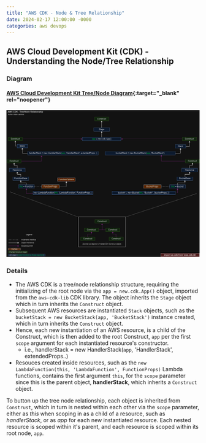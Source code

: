 ```yaml
---
title: "AWS CDK - Node & Tree Relationship"
date: 2024-02-17 12:00:00 -0000
categories: aws devops
---
```


## AWS Cloud Development Kit (CDK) - Understanding the Node/Tree Relationship

### Diagram

#### [AWS Cloud Development Kit Tree/Node Diagram](https://viewer.diagrams.net/index.html?tags=%7B%7D&highlight=0000ff&edit=_blank&layers=1&nav=1&title=Devops-IaC-AWS_CDK_Tree_Node.drawio#R7V1td5u4Ev41Ptn7ITkI8frRSZttz%2B22ab29290v9xBQbFqMKMZNvL9%2BJUA2krBNAwgHb89pYoR4ycw8o9EzI3kCb5ZPv6ZesvgNByia6FrwNIGvJroOLNMlv2jLpmhxbKdomKdhUHbaNczCv1HZqJWt6zBAK65jhnGUhQnf6OM4Rn7GtXlpih%2F5bg844p%2BaeHMkNcx8L5Jb%2FwiDbFG2Ak3bnXiDwvmifLRjlieWHutcNqwWXoAfK03w9QTepBhnxafl0w2KqPCYXIrrbvec3b5YiuKsyQXvf7xHePl59eXznamHH%2BGbr98%2FXzp6cZsfXrQu%2F%2BIbHK%2BydE1kWbx2tmGySPE6DhC9nTaB14%2BLMEOzxPPp2UeifdK2yJYROQLk40MUJv%2BrfH7DPodRdIMjnOb3hIGJnMAg7eSZ%2BBuqnHH0e2hZ9AocZ7PyLUpZ%2FkBphp72CgJsxUvskvzRKEs3pEt5ganB4pLSJC29NMnHnYKd8kGLimqZIr3SpObbO%2B%2BkTj6Ugv8JJbhQEjUKiBWWhzjNFniOYy96vWu95pWx6%2FMO46QU9VeUZZsSUt46w7yCJIHf3rruLfk7rou3oa9wWMLkjfE69dEh%2B4L1qkhR5GXhD%2F4BdYItL73DIXn0ToWGoEJT0E3mpXOUlVcJ6tm%2BxvM15sDzg40hyty2BoaNMV7YGOOEjXF%2BsDEt47Rg4zhDwIZIK918oddfmezwz%2Bq5V0%2FlzYujTXmkBm5m0bEw%2F96Hs2maeptKh4TibbUftoalcyZkAyHSE%2Fs78FB%2F8qF4g26xbZ4ftg1dUIxuD4xt919siyKxmmK7kzH3Z7Ft6QexKvfXjEP9e8K2dX7YNkUnqhDbH%2FHH5Sb%2BPjVmt%2B6vb2fw%2F7%2F9Hl0CSQf3a%2F8byki7lh9rMXokP6%2Fz1l8muhVlpVxyfoSJzPq%2BppQDwRjUNN8nwqs0WXP6O1uEK3Y9edfiFsWpiX5Dn7e95Jq9w%2B4eeQf7On%2B79C7FyerqamK%2F%2Bo8aS%2FGQ8%2BDXWYrlO%2Bj%2Bod5SahyLZDx7LcViXNCGDddyhActlcOAbCrhMiGOvXgWMYbgG%2BXCUrwkvy68x9UlabmMwvsLJTp6ePDJvzodQQu6MBB0tE8hP4Nmx7Y5HTlM9hUdbfWhRkcvKgzvcEDWG47HwGw5HrdSj8yLtnGoXpLs9aec8yY4vJomyS%2Bn7CzbhcwQcEAELEEwGBCNQWikEwAibAjEYpKjOjB22VymNBTdVBDoyrRuEWPNMs%2F%2FVhtn5WdaBVuHfAMNpS4qD7oYrV8wLT6I0g15gDY0lX4B6mfqF4ymfmGPRnv2C4KdqHALMm298OIgQmmdX3hTOdWvY6g%2B6aJoQ08ZogZYTrtG6y6A3sRd6Crdhf2S3IUS6q0pq64PwqoDwBM8hqPAk8gkeeE03nnL%2B8C7Xcd%2BFuK4X%2FLmgn9Y6TnY4eg9h8lPQGrZGkMpE%2FCiSPsO%2FQNo6iCA3dJBtNOPDFoy5JK%2Ff6QIMVyLQwjQTAkhrlKA2JICxp9%2B0AQ3JetAaWYRDlKjdgJOalt1ejSKcYeIYkwhDlaRDtymSDiHSCdC43SIIjWhyXMNpekdwxoCi11iqhNGUY7oNYPXFHAEFfRc36bLWYNRA8M1BY6WDVpDIQOeayitNybz22bVuplri2sVhP4OONS9p1FNJv97m4aXhCGbc4%2FVP1gOr0YoD5xKJxJseDg%2F99CYims7036WexDgDu0jNXAHu%2FfkHWQSgKH32luNlguAPBUAWQX%2FYAgGkqTPBMF2UwQ7QyBYhOSR8V1YhwKVjO8yi%2FQJlXIfKXqBgF4oU91K0WsNTSI5mlHF76V2BYwjGM6P7lAaEhGgdKIwfcaWpR6FfNvC9XaFco4Eq9GTs7z30p2BuVlrED5oB6sqpCoj5B5AUWVUlKTl%2F5Rhym06jHYxisrjnlC2AGzFBJV7fmAFgshrCk7VZlK0c9SBdmJaMM%2B1%2FJ6VPxz1gOYgVTmurXOGcowpBBowDl3QUxmPnAHrmyssqoDVOIgBMgk6vz5ncKqQ%2Bafz8w9NMwnmMJkEEe%2FHyEKgGQPQhaacTCgAPGay0LX4dODgbCHLPZ4fiJvy%2FaY1DIhFTB4d5U370AU9gVjm%2FMfOGLruqVGGQ6%2FO0zl242TJQrPpNhdto%2Fp2UdUZbiRBIhbedw3OF5qDLFXpGgaHNsk4Pu4Ns3ZNnNyWe4H1OopZ5hi0fZBK653NbTeEyYnHYi6QL7VR4vbojhuuW6eW2h03dtFoK89nOzzpVzupdxU6Pvtc5wNW01SiNUgROxTqdg1DQXRvyYlLbg3ciIGpizsW1QATKF1sz5iDGmV8SOjPUatDWNMO3aHVYdfVwoqeMw6mdIN1chTjmHrKwFstcoUAXvi0%2Fc7LyIwozlt0DW5FzDZV1yVPi57C7Atzk%2BRzJbtMjnY%2Bkx70VlEt66yiE7NGJaytbaJYRKi4kqF4fylRLN1Igroh3KjnjLMt750wKksaykAcYXtCSa9NDcRlla1DGYhMsgmptJ2lsLwZPXG5yuOtKengJk9FMk1Iq72NiaE80CFhX27tNIeU%2FLiIJt1uRhihBsJ2a9bp1ATioLfxReaB3qE58QOSSsjfnPFy96JwTtHvozjn2K6pZELfi6bliWUYBHnkXqdAXsX8NoOc5EFHg7vLr4GwXPnLJuqWSMHeRC%2FPRovtIPH9V%2FoFKrr2zN0nno%2FTGK0yohJdq3CBxUaVMx8niB6k8%2FUS5citA%2FKJblahAMmOLnOJ2z5qoCxPo97GC5SGskqZhZ0iz6tCV5oMfaBUVyyIrOhq%2BseMaunVf8nPS%2FL%2F9xQRwN2%2BxwHF3ac8SCEqXITJoK65hTJK6dfhxJRl39%2B3lchDXjskUPF%2FIGfDbFtZW8FAGUh3YMWGJoxgbC1nVZS10YNY3NqdHcvlV9N1tqB%2FOB1npoFHNzZ%2Bh%2FxFjGXiQJ3dduxWtlveyW5EUxm9ubLLl4TcfE4nzNXqq8o7o0qPMqDunooINdM6oT7cECHUdFa3ZfS2oFU7qwNs771ebQScpY0ATcyrPJcccoTdYyxx1tG7lciT%2F78wuS2NHPGavmmAkrBcI6%2FhhwndZJNNFvKYRY4vB3H4ncaNBvPmbLpu1gQvLKvIBS%2BwJ48PtEGWGPW3VKhthkuCks0XtNlsWnQESTU7ZRy%2Bzx5od4fIQWpDGit6e%2BZkFG01c5lHFS3ep3dFy0GczLa8cEdq8xy5zcpvqoVXdYGz3psbldOcHxjtVrImXlxTXfrSBC9s6GGbciG4rVTwQJ4xyn7u3zTUz8eiwreRGfqV1ciPyX5VSFEYQizTdyjKbK%2FKYy6TCFFHuMrhuU0mjQycsOaLzboBJzncfb95oandt8TD1%2F8A#%7B%22pageId%22%3A%22oHD4UgEJbGO4PoZvh1VS%22%7D){:target="_blank" rel="noopener"}

![AWS Cloud Development Kit Tree/Node Diagram](https://github.com/Adam-Lechnos/diagrams-charts/blob/main/devops/Devops-IaC-AWS_CDK_Tree_Node.drawio.png?raw=true)

### Details

* The AWS CDK is a tree/node relationship structure, requiring the initializing of the root node via the `app = new.cdk.App()` object, imported from the `aws-cdk-lib` CDK library. The object inherits the `Stage` object which in turn inherits the `Construct` object.
* Subsequent AWS resources are instantiated `Stack` objects, such as the `bucketStack = new BucketStack(app, 'BucketStack')` instance created, which in turn inherits the `Construct` object.
* Hence, each new instantiation of an AWS resource, is a child of the Construct, which is then added to the root Construct, `app` per the first `scope` argument for each instantiated resource's constructor.
  * i.e., handlerStack = new HandlerStack(`app`, 'HandlerStack', extendedProps..)
* Resouces created inside resources, such as the `new LambdaFunction(this, 'LambdaFunction', FunctionProps)` Lambda functions, contains the first argument `this`, for the `scope` parameter since this is the parent object, **handlerStack**, which inherits a `Construct` object.

To button up the tree node relationship, each object is inherited from `Construst`, which in turn is nested within each other via the `scope` parameter, either as *this* when scoping in as a child of a resource, such as *handlerStack*, or as *app* for each new instantiated resource. Each nested resource is scoped within it's parent, and each resource is scoped within its root node, `app`.

